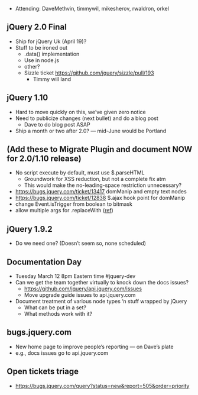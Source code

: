 * Attending: DaveMethvin, timmywil, mikesherov, rwaldron, orkel

## jQuery 2.0 Final
* Ship for jQuery Uk (April 19)?
* Stuff to be ironed out
  - .data() implementation
  - Use in node.js
  - other?
  - Sizzle ticket https://github.com/jquery/sizzle/pull/193
    * Timmy will land

## jQuery 1.10
* Hard to move quickly on this, we’ve given zero notice
* Need to publicize changes (next bullet) and do a blog post
  - Dave to do blog post ASAP
* Ship a month or two after 2.0? — mid-June would be Portland

## (Add these to Migrate Plugin and document NOW for 2.0/1.10 release)
* No script execute by default, must use $.parseHTML
  - Groundwork for XSS reduction, but not a complete fix atm
  - This would make the no-leading-space restriction unnecessary?
* https://bugs.jquery.com/ticket/13417 domManip and empty text nodes
* https://bugs.jquery.com/ticket/12838  $.ajax hook point for domManip
* change Event.isTrigger from boolean to bitmask
* allow multiple args for .replaceWith ([ref](https://github.com/jquery/jquery/pull/1163#commitcomment-2582368))

## jQuery 1.9.2
* Do we need one? (Doesn’t seem so, none scheduled)

## Documentation Day
* Tuesday March 12 8pm Eastern time #jquery-dev
* Can we get the team together virtually to knock down the docs issues?
  - https://github.com/jquery/api.jquery.com/issues
  - Move upgrade guide issues to api.jquery.com
* Document treatment of various node types ‘n stuff wrapped by jQuery
  - What can be put in a set?
  - What methods work with it?

## bugs.jquery.com
* New home page to improve people’s reporting — on Dave’s plate
* e.g., docs issues go to api.jquery.com

## Open tickets triage
* https://bugs.jquery.com/query?status=new&report=505&order=priority

